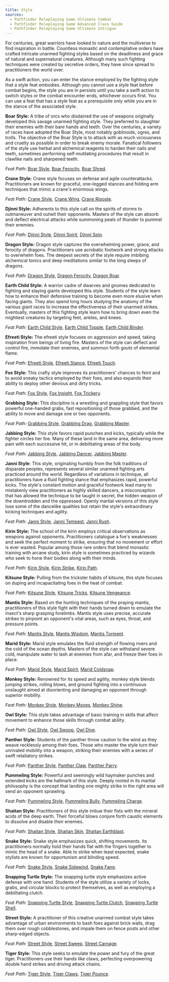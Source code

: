 ```yaml
---
title: Style
sources:
  - Pathfinder Roleplaying Game Ultimate Combat
  - Pathfinder Roleplaying Game Advanced Class Guide
  - Pathfinder Roleplaying Game Ultimate Intrigue
---
```


For centuries, great warriors have looked to nature and the multiverse to find inspiration in battle. Countless monastic and contemplative orders have crafted intricate unarmed fighting styles based on the deadliness and grace of natural and supernatural creatures. Although many such fighting techniques were created by secretive orders, they have since spread to practitioners the world over.

As a swift action, you can enter the stance employed by the fighting style that a style feat embodies. Although you cannot use a style feat before combat begins, the style you are in persists until you take a swift action to switch styles or the combat encounter ends, whichever occurs first. You can use a feat that has a style feat as a prerequisite only while you are in the stance of the associated style.

**Boar Style:** A tribe of orcs who disdained the use of weapons originally developed this savage unarmed fighting style. They preferred to slaughter their enemies with their bare hands and teeth. Over the centuries, a variety of races have adopted the Boar Style, most notably goblinoids, ogres, and trolls. The objective of the Boar Style is to attack with as much viciousness and cruelty as possible in order to break enemy morale. Fanatical followers of the style use herbal and alchemical reagents to harden their nails and teeth, sometimes performing self-mutilating procedures that result in clawlike nails and sharpened teeth.

*Feat Path:* [Boar Style](/feats/boar-style/), [Boar Ferocity](/feats/boar-ferocity/), [Boar Shred](/feats/boar-shred/).

**Crane Style:** Crane style focuses on defense and agile counterattacks. Practitioners are known for graceful, one-legged stances and folding arm techniques that mimic a crane's enormous wings.

*Feat Path:* [Crane Style](/feats/crane-style/), [Crane Wing](/feats/crane-wing/), [Crane Riposte](/feats/crane-riposte/).

**Djinni Style:** Adherents to this style call on the spirits of storms to outmaneuver and outwit their opponents. Masters of the style can absorb and deflect electrical attacks while summoning peals of thunder to pummel their enemies.

*Feat Path:* [Djinni Style](/feats/djinni-style/), [Djinni Spirit](/feats/djinni-spirit/), [Djinni Spin](/feats/djinni-spin/).

**Dragon Style:** Dragon style captures the overwhelming power, grace, and ferocity of dragons. Practitioners use acrobatic footwork and strong attacks to overwhelm foes. The deepest secrets of the style require imbibing alchemical tonics and deep meditations similar to the long sleeps of dragons.

*Feat Path:* [Dragon Style](/feats/dragon-style/), [Dragon Ferocity](/feats/dragon-ferocity/), [Dragon Roar](/feats/dragon-roar/).

**Earth Child Style:** A warrior cadre of dwarves and gnomes dedicated to fighting and slaying giants developed this style. Students of the style learn how to enhance their defensive training to become even more elusive when facing giants. They also spend long hours studying the anatomy of the various giant races to increase the effectiveness of their unarmed strikes. Eventually, masters of this fighting style learn how to bring down even the mightiest creatures by targeting feet, ankles, and knees.

*Feat Path:* [Earth Child Style](/feats/earth-child-style/), [Earth Child Topple](/feats/earth-child-topple/), [Earth Child Binder](/feats/earth-child-binder/).

**Efreeti Style:** The efreeti style focuses on aggression and speed, taking inspiration from beings of living fire. Masters of the style can deflect and control fire, immolate their enemies, and summon forth gouts of elemental flame.

*Feat Path:* [Efreeti Style](/feats/efreeti-style/), [Efreeti Stance](/feats/efreeti-stance/), [Efreeti Touch](/feats/efreeti-touch/).

**Fox Style:** This crafty style improves its practitioners' chances to feint and to avoid sneaky tactics employed by their foes, and also expands their ability to deploy other devious and dirty tricks.

*Feat Path:* [Fox Style](/feats/fox-style/), [Fox Insight](/feats/fox-insight/), [Fox Trickery](/feats/fox-trickery/).

**Grabbing Style:** This discipline is a wrestling and grappling style that favors powerful one-handed grabs, fast repositioning of those grabbed, and the ability to move and damage one or two opponents.

*Feat Path:* [Grabbing Style](/feats/grabbing-style/), [Grabbing Drag](/feats/grabbing-drag/), [Grabbing Master](/feats/grabbing-master/).

**Jabbing Style:** This style favors rapid punches and kicks, typically while the fighter circles her foe. Many of these land in the same area, delivering more pain with each successive hit, or in debilitating areas of the body.

*Feat Path:* [Jabbing Style](/feats/jabbing-style/), [Jabbing Dancer](/feats/jabbing-dancer/), [Jabbing Master](/feats/jabbing-master/).

**Janni Style:** This style, originating humbly from the folk traditions of disparate peoples, represents several similar unarmed fighting arts practiced around the world. Regardless of variations in technique, all practitioners have a fluid fighting stance that emphasizes rapid, powerful kicks. The style's constant motion and graceful footwork lead many to mistakenly view practitioners as highly skilled dancers, a misconception that has allowed the technique to be taught in secret, the hidden weapon of the downtrodden and the oppressed. Openly martial versions of this style lose some of the dancelike qualities but retain the style's extraordinary kicking techniques and agility.

*Feat Path:* [Janni Style](/feats/janni-style/), [Janni Tempest](/feats/janni-tempest/), [Janni Rush](/feats/janni-rush/).

**Kirin Style:** The school of the kirin employs critical observations as weapons against opponents. Practitioners catalogue a foe's weaknesses and seek the perfect moment to strike, ensuring that no movement or effort is ever wasted. Popular among those rare orders that blend monastic training with arcane study, kirin style is sometimes practiced by wizards who seek to hone their bodies along with their minds.

*Feat Path:* [Kirin Style](/feats/kirin-style/), [Kirin Strike](/feats/kirin-strike/), [Kirin Path](/feats/kirin-feats/).

**Kitsune Style:** Pulling from the trickster habits of kitsune, this style focuses on duping and incapacitating foes in the heat of combat.

*Feat Path:* [Kitsune Style](/feats/kitsune-style/), [Kitsune Tricks](/feats/kitsune-tricks/), [Kitsune Vengeance](/feats/kitsune-vengeance/).

**Mantis Style:** Based on the hunting techniques of the praying mantis, practitioners of this style fight with their hands turned down to emulate the insect's sharp grasping forelimbs. Mantis style uses precise, accurate strikes to pinpoint an opponent's vital areas, such as eyes, throat, and pressure points.

*Feat Path:* [Mantis Style](/feats/mantis-style/), [Mantis Wisdom](/feats/mantis-wisdom/), [Mantis Torment](/feats/mantis-torment/).

**Marid Style:** Marid style emulates the fluid strength of flowing rivers and the cold of the ocean depths. Masters of the style can withstand severe cold, manipulate water to lash at enemies from afar, and freeze their foes in place.

*Feat Path:* [Marid Style](/feats/marid-style/), [Marid Spirit](/feats/marid-spirit/), [Marid Coldsnap](/feats/marid-coldsnap/).

**Monkey Style:** Renowned for its speed and agility, monkey style blends jumping strikes, rolling blows, and ground fighting into a continuous onslaught aimed at disorienting and damaging an opponent through superior mobility.

*Feat Path:* [Monkey Style](/feats/monkey-style/), [Monkey Moves](/feats/monkey-moves/), [Monkey Shine](/feats/monkey-shine/).

**Owl Style:** This style takes advantage of basic training in skills that affect movement to enhance those skills through combat ability.

*Feat Path:* [Owl Style](/feats/owl-style/), [Owl Swoop](/feats/owl-swoop/), [Owl Dive](/feats/owl-dive/).

**Panther Style:** Students of the panther throw caution to the wind as they weave recklessly among their foes. Those who master the style turn their unrivaled mobility into a weapon, striking their enemies with a series of swift retaliatory strikes.

*Feat Path:* [Panther Style](/feats/panther-style/), [Panther Claw](/feats/panther-claw/), [Panther Parry](/feats/panther-parry/).

**Pummeling Style:** Powerful and seemingly wild haymaker punches and extended kicks are the hallmark of this style. Deeply rooted in its martial philosophy is the concept that landing one mighty strike in the right area will send an opponent sprawling.

*Feat Path:* [Pummeling Style](/feats/pummeling-style/), [Pummeling Bully](/feats/pummeling-bully/), [Pummeling Charge](/feats/pummeling-charge/).

**Shaitan Style:** Practitioners of this style imbue their fists with the mineral acids of the deep earth. Their forceful blows conjure forth caustic elements to dissolve and disable their enemies.

*Feat Path:* [Shaitan Style](/feats/shaitan-style/), [Shaitan Skin](/feats/shaitan-skin/), [Shaitan Earthblast](/feats/shaitan-earthblast/).

**Snake Style:** Snake style emphasizes quick, shifting movements. Its practitioners normally hold their hands flat with the fingers together to mimic the head of a snake. Able to strike when least expected, snake stylists are known for opportunism and blinding speed.

*Feat Path:* [Snake Style](/feats/snake-style/), [Snake Sidewind](/feats/snake-sidewind/), [Snake Fang](/feats/snake-fang/).

**Snapping Turtle Style:** The snapping turtle style emphasizes active defense with one hand. Students of the style utilize a variety of locks, grabs, and circular blocks to protect themselves, as well as employing a debilitating clutch.

*Feat Path:* [Snapping Turtle Style](/feats/snapping-turtle-style/), [Snapping Turtle Clutch](/feats/snapping-turtle-clutch/), [Snapping Turtle Shell](/feats/snapping-turtle-shell/).

**Street Style:** A practitioner of this creative unarmed combat style takes advantage of urban environments to bash foes against brick walls, drag them over rough cobblestones, and impale them on fence posts and other sharp-edged objects.

*Feat Path:* [Street Style](/feats//), [Street Sweep](/feats//), [Street Carnage](/feats//).

**Tiger Style:** This style seeks to emulate the power and fury of the great tiger. Practitioners use their hands like claws, perfecting overpowering double hand strikes and driving attack chains.

*Feat Path:* [Tiger Style](/feats/tiger-style/), [Tiger Claws](/feats/tiger-claws/), [Tiger Pounce](/feats/tiger-pounce/).

